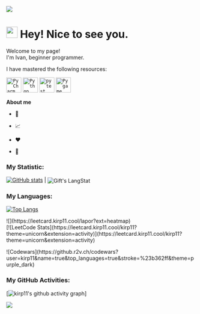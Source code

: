    ![](https://komarev.com/ghpvc/?username=kirp11)

   
   <h1><img src="https://emojis.slackmojis.com/emojis/images/1531849430/4246/blob-sunglasses.gif?1531849430" width="30"/> Hey! Nice to see you.</h1>   
<p>

<p>

Welcome to my page! 
</br> I'm Ivan, beginner programmer.    

<p>

<p>I have mastered the following resources:
<p>

<div >
	<code><img width="40" src="https://raw.githubusercontent.com/marwin1991/profile-technology-icons/refs/heads/main/icons/pycharm.png" alt="PyCharm" title="PyCharm"/></code>
	<code><img width="40" src="https://raw.githubusercontent.com/marwin1991/profile-technology-icons/refs/heads/main/icons/python.png" alt="Python" title="Python"/></code>
	<code><img width="40" src="https://raw.githubusercontent.com/marwin1991/profile-technology-icons/refs/heads/main/icons/pytest.png" alt="pytest" title="pytest"/></code>
	<code><img width="40" src="https://raw.githubusercontent.com/marwin1991/profile-technology-icons/refs/heads/main/icons/pygame.png" alt="Pygame" title="Pygame"/></code>
</div>
<p>
<p>

**About me**

- 💼 

- 📈 

- ❤️ 

- 💬 

<p>

### My Statistic:
<p>

[![GitHub stats](https://github-readme-stats.vercel.app/api?username=kirp11)](https://github.com/kirp11/github-readme-stats)    |  <img align="center" src="https://github-readme-streak-stats.herokuapp.com/?user=kirp11" alt="Gift's LangStat" />



### My Languages:


[![Top Langs](https://github-readme-stats.vercel.app/api/top-langs/?username=kirp11)](https://github.com/kirp11/github-readme-stats)

<p>

<p>
<div >
 ![](https://leetcard.kirp11.cool/lapor?ext=heatmap)
</div>
<div >
 [![LeetCode Stats](https://leetcard.kirp11.cool/kirp11?theme=unicorn&extension=activity)](https://leetcard.kirp11.cool/kirp11?theme=unicorn&extension=activity)
</div>
<p>
 ![Codewars](https://github.r2v.ch/codewars?user=kirp11&name=true&top_languages=true&stroke=%23b362ff&theme=purple_dark)
<p>
<p>

### My GitHub Activities:

[![kirp11's github activity graph](https://activity-graph.herokuapp.com/graph?username=kirp11)]

![](http://github-profile-summary-cards.vercel.app/api/cards/profile-details?username=kirp11&theme=default)




<!-- THE END -->


